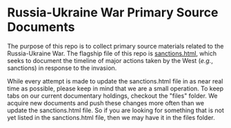# Russia-Ukraine War Primary Source Documents

The purpose of this repo is to collect primary source materials related to the Russia-Ukraine War. The flagship file of this repo is [sanctions.html](thelawlibrary.github.io/russia-ukraine-war/sanctions.html), which seeks to document the timeline of major actions taken by the West (_e.g._, sanctions) in response to the invasion.

While every attempt is made to update the sanctions.html file in as near real time as possible, please keep in mind that we are a small operation. To keep tabs on our current documentary holdings, checkout the "files" folder. We acquire new documents and push these changes more often than we update the sanctions.html file. So if you are looking for something that is not yet listed in the sanctions.html file, then we may have it in the files folder.